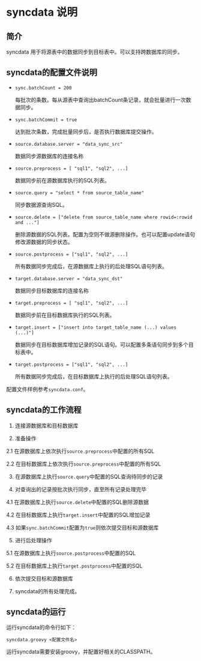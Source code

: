 # syncdata 说明 #

## 简介 ##

syncdata 用于将源表中的数据同步到目标表中。可以支持跨数据库的同步。


## syncdata的配置文件说明 ##

* `sync.batchCount = 200`

    每批次的条数。每从源表中查询出batchCount条记录，就会批量进行一次数据同步。
    
* `sync.batchCommit = true`

    达到批次条数，完成批量同步后，是否执行数据库提交操作。

* `source.database.server = "data_sync_src"`

    数据同步源数据库的连接名称

* `source.preprocess = [ "sql1", "sql2", ...]`

    数据同步前在源数据库执行的SQL列表。

* `source.query = "select * from source_table_name"`

    同步数据源查询SQL。

* `source.delete = ["delete from source_table_name where rowid=:rowid and ..."]`

    删除源数据的SQL列表。配置为空则不做源删除操作。也可以配置update语句修改源数据的同步状态。

* `source.postprocess = ["sql1", "sql2", ...]`

    所有数据同步完成后，在源数据库上执行的后处理SQL语句列表。

* `target.database.server = "data_sync_dst"`

    数据同步目标数据库的连接名称

* `target.preprocess = [ "sql1", "sql2", ...]`

    数据同步前在目标数据库执行的SQL列表。

* `target.insert = ["insert into target_table_name (...) values (...)"]`

    数据同步在目标数据库增加记录的SQL语句。可以配置多条语句同步到多个目标表中。

* `target.postprocess = ["sql1", "sql2", ...]`

    所有数据同步完成后，在目标数据库上执行的后处理SQL语句列表。

配置文件样例参考`syncdata.conf`。


## syncdata的工作流程 ##

1. 连接源数据库和目标数据库

2. 准备操作
  
  2.1 在源数据库上依次执行`source.preprocess`中配置的所有SQL
  
  2.2 在目标数据库上依次执行`source.preprocess`中配置的所有SQL

3. 在源数据库上执行`source.query`中配置的SQL查询待同步的记录

4. 对查询出的记录按批次执行同步，直至所有记录处理完毕

  4.1 在源数据库上执行`source.delete`中配置的SQL删除源数据
  
  4.2 在目标数据库上执行`target.insert`中配置的SQL增加记录
  
  4.3 如果`sync.batchCommit`配置为`true`则依次提交目标和源数据库

5. 进行后处理操作

  5.1 在源数据库上执行`source.postprocess`中配置的SQL
  
  5.2 在目标数据库上执行`target.postprocess`中配置的SQL

6. 依次提交目标和源数据库

7. syncdata的所有处理完成。


## syncdata的运行 ##

运行syncdata的命令行如下：

    syncdata.groovy <配置文件名>

运行syncdata需要安装groovy，并配置好相关的CLASSPATH。

